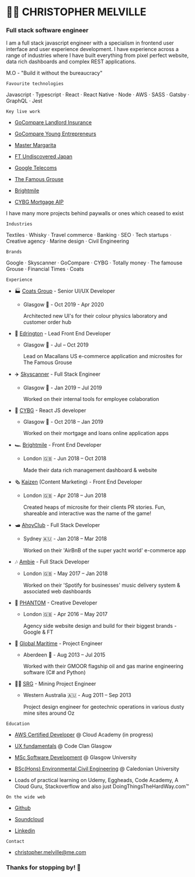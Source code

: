 # 👨‍💻 CHRISTOPHER MELVILLE 

### Full stack software engineer

I am a full stack javascript engineer with a specialism in frontend user interface and user experience development. I have experience across a range of industries where I have built everything from pixel perfect website, data rich dashboards and complex REST applications.

M.O - "Build it without the bureaucracy"

```
Favourite technologies 
```

Javascript · Typescript · React · React Native · Node · AWS · SASS · Gatsby · GraphQL · Jest


```
Key live work
```

* [GoCompare Landlord Insurance](https://www.gocompare.com/landlord-insurance/best-cities-for-landlords/#/)

* [GoCompare Young Entrepreneurs](https://www.gocompare.com/broadband/young-entrepreneurs/#/)

* [Master Margarita](https://Masterimargarita.withgoogle.com)

* [FT Undiscovered Japan](http://undiscovered-japan.ft.com/)

* [Google Telecoms](https://Telecomsconnect.withgoogle.com)

* [The Famous Grouse](https://promocaothefamousgrouse.pt/)

* [Brightmile](https://www.brightmile.io/)

* [CYBG Mortgage AIP](https://aip.cbonline.co.uk/?channel=web)

I have many more projects behind paywalls or ones which ceased to exist

```
Industries
```

Textiles · Whisky · Travel commerce · Banking · SEO · Tech startups · Creative agency · Marine design · Civil Engineering


```
Brands
```

Google · Skyscanner · GoCompare · CYBG · Totally money · The famouse Grouse · Financial Times · Coats

```
Experience
```

* 🏭 [Coats Group](https://www.coats.com/) - Senior UI/UX Developer 
  * Glasgow 🏴󠁧󠁢󠁳󠁣󠁴󠁿 - Oct 2019 - Apr 2020

    Architected new UI's for their colour physics laboratory and customer order hub

* 🥃 [Edrington](https://www.edrington.com/) - Lead Front End Developer 
  * Glasgow 🏴󠁧󠁢󠁳󠁣󠁴󠁿 - Jul – Oct 2019

    Lead on Macallans US e-commerce application and microsites for The Famous Grouse

* ✈️ [Skyscanner](https://www.skyscanner.net/) - Full Stack Engineer 
  * Glasgow 🏴󠁧󠁢󠁳󠁣󠁴󠁿 󠁢󠁳󠁣󠁴󠁿- Jan 2019 – Jul 2019
  
    Worked on their internal tools for employee colaboration

* 🏦 [CYBG](https://www.cybg.com/) - React JS developer 
  * Glasgow 🏴󠁧󠁢󠁳󠁣󠁴󠁿 - Oct 2018 – Jan 2019
  
    Worked on their mortgage and loans online application apps 

* 🏎️ [Brightmile](https://www.brightmile.io/) - Front End Developer 
  * London 🇬🇧󠁧󠁢󠁥󠁮󠁧󠁿󠁧󠁢󠁳󠁣󠁴󠁿 - Jun 2018 – Oct 2018
  
    Made their data rich management dashboard & website

* 🗞️ [Kaizen](https://www.kaizen.co.uk/) (Content Marketing) - Front End Developer 
  * London 🇬🇧 - Apr 2018 – Jun 2018
  
    Created heaps of microsite for their clients PR stories. Fun, shareable and interactive was the name of the game!

* 🛥️ [AhoyClub](https://ahoyclub.com/) - Full Stack Developer 
  * Sydney 🇦🇺 - Jan 2018 – Mar 2018
  
    Worked on their 'AirBnB of the super yacht world' e-commerce app

* 🎶 [Ambie](https://www.ambie.fm/) - Full Stack Developer
  * London 🇬🇧 - May 2017 – Jan 2018
  
    Worked on their 'Spotify for businesses' music delivery system & associated web dashboards

* 👻 [PHANTOM](https://phantom.land/work/) - Creative Developer 
  * London 🇬🇧 - Apr 2016 – May 2017
  
    Agency side website design and build for their biggest brands - Google & FT

* 🌊 [Global Maritime](https://www.globalmaritime.com/) - Project Engineer 
  * Aberdeen 🏴󠁧󠁢󠁳󠁣󠁴󠁿 󠁴󠁿- Aug 2013 – Jul 2015

    Worked with their GMOOR flagship oil and gas marine engineering software (C# and Python)

* 👷‍♂️ [SRG](https://www.srgglobal.com.au/) - Mining Project Engineer
  * Western Australia 🇦🇺 - Aug 2011 – Sep 2013
    
    Project design engineer for geotechnic operations in various dusty mine sites around Oz

``` 
Education
```
* [AWS Certified Developer](https://cloudacademy.com/learning-paths/developer-associate-certification-preparation-for-aws-june-2018-241/) @ Cloud Academy (in progress)

* [UX fundamentals](https://codeclan.com/courses/ux-design-fundamentals) @ Code Clan Glasgow

* [MSc Software Development](https://www.gla.ac.uk/postgraduate/taught/softwareengineeringmsc/) @ Glasgow University

* [BSc(Hons) Environmental Civil Engineering](https://www.gcu.ac.uk/study/courses/details/index.php/P00237) @ Caledonian University

* Loads of practical learning on Udemy, Eggheads, Code Academy, A Cloud Guru, Stackoverflow and also just DoingThingsTheHardWay.com™

``` 
On the wide web
```

* [Github](https://github.com/moaiii)

* [Soundcloud](https://soundcloud.com/moai_music)

* [Linkedin](https://www.linkedin.com/in/moaiii/)


``` 
Contact
```
* <christopher.melville@me.com>


### Thanks for stopping by! 👋
